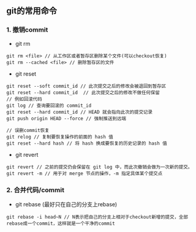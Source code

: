 ## git的常用命令

### 1. 撤销commit
+ git rm
  
```
git rm <file> // 从工作区或者暂存区删除某个文件(可以checkout恢复)
git rm --cached <file> // 删除暂存区的文件
```
+ git reset
  
```
git reset --soft commit_id // 此次提交之后的修改会被退回到暂存区
git reset --hard commit_id  // 此次提交之后的修改不做任何保留
// 例如回滚代码
git log // 查询要回滚的 commit_id
git reset --hard commit_id // HEAD 就会指向此次的提交记录
git push origin HEAD --force // 强制推送到远端

// 误删commit恢复
git relog // 复制要恢复操作的前面的 hash 值
git reset --hard hash // 将 hash 换成要恢复的历史记录的 hash 值
```
+ git revert
  
```
git revert // 之前的提交仍会保留在 git log 中，而此次撤销会做为一次新的提交。
git revert -m // 用于对 merge 节点的操作，-m 指定具体某个提交点
```
### 2. 合并代码/commit
+ git rebase (最好只在自己的分支上rebase)
  
```
git rebase -i head~N // N表示把自己的分支上相对于checkout新增的提交，全部rebase成一个commit，这样就是一个干净的commit
```

